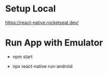 # Setup Local
https://react-native.rocketseat.dev/



# Run App with Emulator

- npm start


- npx react-native run-android
